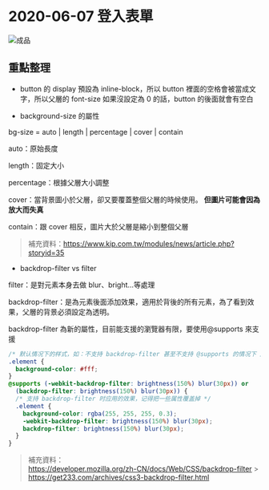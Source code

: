 # 2020-06-07 登入表單

![成品](./completed.jpg)

## 重點整理

- button 的 display 預設為 inline-block，所以 button 裡面的空格會被當成文字，所以父層的 font-size 如果沒設定為 0 的話，button 的後面就會有空白

- background-size 的屬性

bg-size = auto | length | percentage | cover | contain

auto：原始長度

length：固定大小

percentage：根據父層大小調整

cover：當背景圖小於父層，卻又要覆蓋整個父層的時候使用。 **但圖片可能會因為放大而失真**

contain：跟 cover 相反，圖片大於父層是縮小到整個父層

> 補充資料：https://www.kip.com.tw/modules/news/article.php?storyid=35

- backdrop-filter vs filter

filter：是對元素本身去做 blur、bright…等處理

backdrop-filter：是為元素後面添加效果，適用於背後的所有元素，為了看到效果，父層的背景必須設定為透明。

backdrop-filter 為新的屬性，目前能支援的瀏覽器有限，要使用@supports 來支援

```css
/* 默认情况下的样式，如：不支持 backdrop-filter 甚至不支持 @supports 的情况下 应用此效果 */
.element {
  background-color: #fff;
}
@supports (-webkit-backdrop-filter: brightness(150%) blur(30px)) or
  (backdrop-filter: brightness(150%) blur(30px)) {
  /* 支持 backdrop-filter 时应用的效果，记得把一些属性覆盖掉 */
  .element {
    background-color: rgba(255, 255, 255, 0.3);
    -webkit-backdrop-filter: brightness(150%) blur(30px);
    backdrop-filter: brightness(150%) blur(30px);
  }
}
```

> 補充資料：  
> https://developer.mozilla.org/zh-CN/docs/Web/CSS/backdrop-filter > https://get233.com/archives/css3-backdrop-filter.html
